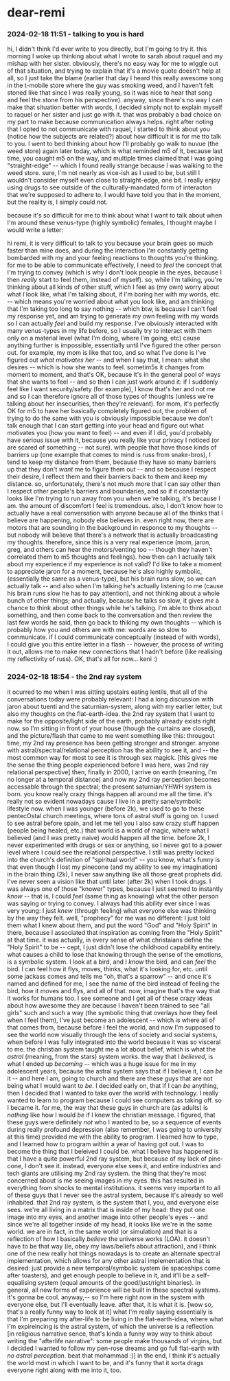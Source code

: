 # dear-remi

### 2024-02-18 11:51 - talking to you is hard

hi, I didn't think I'd ever write to you directly, but I'm going to try it. this morning I woke up thinking about what I wrote to sarah about raquel and my mishap with her sister.
	obviously, there's no easy way for me to wiggle out of that situation, and trying to explain that it's a movie quote doesn't help at all, so I just take the blame (earlier that day I heard this really awesome song in the t-mobile store where the guy was smoking weed, and I haven't felt stoned like that since I was really young, so it was nice to hear that song and feel the stone from his perspective). anyway, since there's no way I can make that situation better with words, I decided simply not to explain myself to raquel or her sister and just go with it. that was probably a bad choice on my part to make because communication always helps.
right after noting that I opted to not communicate with raquel, I started to think about you (notice how the subjects are related?)	about how difficult it is for me tto talk to you. I went to bed thinking about how I'll probably go walk to nuvue (the weed store) again later today, which is what reminded m5 of it, because last time, you caught m5 on the way, and multiple times claimed that I was going "straight-edge" -- which I found really strange because I was walking to the weed store. sure, I'm not nearly as vice-ish as I used to be, but still I wouldn't consider myself even close to straight-edge, one bit. I really enjoy using drugs to see outside of the culturally-mandated form of interacton that we're supposed to adhere to. I would have told you that in the moment, but the reality is, I simply could not.

because it's so difficult for me to think about what I want to talk about when I'm around these venus-type (highly symbolic) females, I thought maybe I would write a letter:

hi remi,
it is very difficult to talk to you because your brain goes so much faster than mine does, and during the interaction I'm constantly getting bombarded with my and your feeling reactions to thoughts you're thinking. for me to be able to communicate effectively, I need to *feel* the concept that I'm trying to convey (which is why I don't look people in the eyes, because I then *really* start to feel them, instead of myself). so, while I'm talking, you're thinking about all kinds of other stuff, which I feel as (my own) worry about what *I* look like, what I'm talking about, if I'm boring her with my words, etc. -- which means you're worried about what you look like, and am thinking that I'm taking too long to say nothing -- which btw, is because I can't feel my response yet, and am trying to generate my own feeling with my words so I can actually *feel* and build my response.
I've obviously interacted with many venus-types in my life before, so I usually try to interact with them only on a material level (what I'm doing, where I'm going, etc) cause anything further is impossible, essentially until I've figured the other person out. for example, my mom is like that too, and so what I've done is I've figured out *what motivates her* -- and when I say that, I mean: what she desires -- which is how she wants to feel. sometim5s it changes from moment to moment, and that's OK, because it's in the general pool of ways that she wants to feel -- and so then I can just work around it: if I suddenly feel like I want security/safety (for example), I know that's her and not me and so I can therefore ignore all of those types of thoughts (unless we're talking about her insecurities, then they're relevant).
for mom, it's perfectly OK for m5 to have her basically completely figured out, the problem of trying to do the same with you is obviously impossible because we don't talk enough that I can start getting into your head and figure out what motivates you (how you want to feel) -- and even if I did, you'd probably have serious issue with it, because you really like your privacy I noticed (or are scared of something -- not sure). with people that have those kinds of barriers up (one example that comes to mind is russ from snake-bros), I tend to keep my distance from them, because they have so many barriers up that they don't *want* me to figure them out -- and so because I respect their desire, I reflect them and their barriers back to them and keep my distance.
so, unfortunately, there's not much more that I can say other than I respect other people's barriers and boundaries, and so if it constantly looks like I'm trying to run away from you when we're talking, it's because I am. the amount of discomfort I feel is tremendous. also, I don't know how to actually have a real conversation with anyone because all of the thinks that I believe are happening, nobody else believes in. even right now, there are motors that are sounding in the background in responce to my thoughts -- but nobody will believe that there's a network that is actually broadcasting my thoughts. therefore, since this is a very real experience (mom, jaron, greg, and others can hear the motors/venting too -- though they haven't correlated them to m5 thoughts and feelings). how then can I actually talk about my experience if my experience is not valid?
	I'd like to take a moment to appreciate jaron for a moment, because he's also highly symbolic, (essentially the same as a venus-type), but his brain runs slow, so we can actually talk -- and also when I'm talking he's actually listening to me (cause his brain runs slow he has to pay attention), and not thinking about a whole bunch of other things; and actually, because he talks so slow, it gives *me* a chance to think about other things while he's talking.
	I'm able to think about something, and then come back to the conversation and then review the last few words he said, then go back to thiking my own thoughts -- which is probably how you and others are with me: words are so slow to communicate. if I could communicate conceptually (instead of with words), I could give you this entire letter in a flash -- however, the process of writing it out, allows me to make new connections that I hadn't before (like realising my reflectivity of russ).
OK, that's all for now... keni :)

### 2024-02-18 18:54 - the 2nd ray system

it ocurred to me when I was sitting upstairs eating lentils, that all of the conversations today were probably relevant: I had a long discussion with jaron about tuenti and the saturnian-system, along with my earlier letter, but also my thoughts on the flat-earth-idea.
the 2nd ray system that I want to make for the opposite/light side of the earth, probably already exists right now. so I'm sitting in front of your house (though the curtains are closed), and the picture/flash that came to me went something like this: througout time, my 2nd ray presence has been getting stronger and stronger. anyone with astral/spectral/relational perception has the ability to see it, and -- the most common way for most to see it is through sex magick. [this gives me the sense the thing people experienced before I was here, was 2nd ray relational perspective] then, finally in 2000, I arrive on earth (meaning, I'm no longer at a temporal distance) and now my 2nd ray perception becomes accessable through the spectral; the present saturnian/YHWH system is born.
	you know really crazy things happen all around me all the time. it's really not so evident nowadays cause I live in a pretty sane/symbolic lifestyle now. when I was younger (before 2k), we used to go to these pentecOstal church meetings, where tons of astral stuff is going on. I used to see astral before spain, and let me tell you I also saw crazy stuff happen (people being healed, etc.) that world is a world of magic, where what I believed (and I was pretty naive) would happen all the time. before 2k, I never experimented with drugs or sex or anything, so I never got to a power level where I could see the relational perspective. I still was pretty locked into the church's definition of "spiritual world" -- you know, what's funny is that even though I lost my pinecone (and my ability to see my imagination) in the brain thing (2k), I never saw anything like all those great prophets did. I've never seen a vision like that until later (after 2k) when I took drugs. I was always one of those "knower" types, because I just seemed to instantly *know* -- that is, I could *feel* (same thing as knowing) what the other person was saying or trying to convey. I always had this ability ever since I was very young: I just *knew* (through feeling) what everyone else was thinking by the way they felt. well, "prophecy" for me was no different: I just told them what I knew about them, and put the word "God" and "Holy Spirit" in there, because I associated that inspiration as coming from the "Holy Spirit" at that time. it was actually, in every sense of what christaians define the "Holy Spirit" to be -- cept, I just didn't lose the childhood capability entirely.
		what causes a child to lose that knowing through the sense of the emotions, is a symbolic system. I look at a bird, and I *know* the bird, and can *feel* the bird. I can feel how it flys, moves, thinks, what it's looking for, etc. until some jackass comes and tells me "oh, that's a sparrow" -- and once it's named and defined for me, I see the name of the bird instead of feeling the bird, how it moves and flys, and all of that. now, imagine that's the way that it works for humans too. I see someone and I get all of these crazy ideas about how awesome they are because I haven't been trained to see "all girls" such and such a way (the symbolic thing that overlays how they feel when I feel them), I've just become an adolescent -- which is where all of that comes from, because before I feel the world, and now I'm supposed to see the world now visually through the lens of society and social systems, when before I was fully integrated into the world because it was so visceral to me.
	the christian system taught me a lot about belief, which is what the *astral* (meaning, from the stars) system works. the way that I *believed*, is what I ended up *becoming* -- which was a huge issue for me in my adolescent years, because the astral system says that if I believe it, I can *be* it -- and here I am, going to church and there are these guys that are not being what I would want to *be*. I decided early on, that if I can *be* anything, then I decided that I wanted to take over the world with technology. I really wanted to learn to program because I could see computers as taking off. so I became it. for me, the way that these guys in church are (as adults) is *nothing* like how I would *be* if I knew the christian message. I figured, that these guys were definitely *not* who I wanted to be, so a sequence of events during really profound depression (also remember, I was going to university at this time) provided me with the ability to program. I learned how to type, and I learned how to program within a year of having got out. I was to become the thing that I beleived I could be.
what I believe has happened is that I have a quite powerful 2nd ray system, but because of my lack of pine-cone, I don't see it. instead, everyone else sees it, and entire industries and tech giants are utilising my 2nd ray system. the thing that they're most concerned about is me seeing images in my eyes. this has resulted in everything from shocks to mental institutions. it seems very important to all of these guys that I never see the astral system, because it's already so well inhabited.
that 2nd ray system, is the system that I, you, and everyone else sees. we're all living in a matrix that is inside of my head: they put one image into my eyes, and another image into other people's eyes -- and since we're all together inside of my head, it looks like we're in the same world. we are in fact, in the same world (or simulation) and that is a reflection of how I basically *believe* the universe works (LOA). it doesn't have to be that way (ie, obey my laws/beliefs about attraction), and I think one of the new really hot things nowadays is to create an alternate spectral implementation, which allows for any other astral implementation that is desired: just provide a new temporal/symbolic system (ie spaceships come after toasters), and get enough people to believe in it, and it'll be a self-equalising system (equal amounts of the good/just/right binaries). in general, all new forms of experience will be built in these spectral systems. it's gonna be cool.
anyway,-- so I'm here right now in the system with everyone else, but I'll eventually leave. after that, it is what it is.
	[wow so, that's a really funny way to look at it] what I'm really saying essentially is that I'm preparing my after-life to be living in the flat-earth-idea, where what I'm expireincing is the astral system, of which the universe is a reflection. [in religious narrative sence, that's kinda a funny way way to think about writing the "afterlife narrative": some people make thousands of virgins, but I decided I wanted to follow my pen-rose dreams and go full flat-earth with *no astral perception*. beat that mohammad :)] in the end, I think it's actually the world most in which I want to be, and it's funny that it sorta drags everyone right along with me into it, too.

